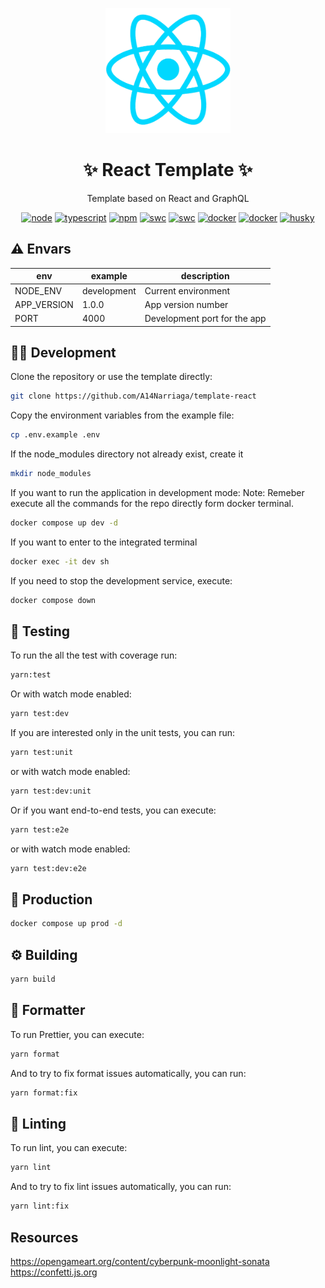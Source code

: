 <p align="center">
  <img src="./public/images/react.png" alt="React" height="200" />
</p>

<h1 align="center">✨ React Template ✨</h1>

<p align="center">Template based on React and GraphQL</p>

<p align="center">
  <a href="https://nodejs.org/docs/latest-v20.x/api/index.html"><img src="https://img.shields.io/badge/node-20.12-green.svg" alt="node"/></a>
  <a href="https://www.typescriptlang.org/"><img src="https://img.shields.io/badge/typescript-5.x-blue.svg" alt="typescript"/></a>
  <a href="https://docs.nestjs.com/v10/"><img src="https://img.shields.io/badge/npm-10.x-red.svg" alt="npm"/></a>
  <a href="https://swc.rs/"><img src="https://img.shields.io/badge/Compiler-SWC_-orange.svg" alt="swc"/></a>
  <a href="https://vitest.dev/"><img src="https://img.shields.io/badge/Test-Vitest_-yellow.svg" alt="swc"/></a>
  <a href="https://www.docker.com/"><img src="https://img.shields.io/badge/🐳 Docker_-blue.svg" alt="docker"/></a>
  <a href="https://graphql.org"><img src="https://img.shields.io/badge/GraphQL_-F6009B.svg" alt="docker"/></a>
    <a href="https://typicode.github.io/husky/"><img src="https://img.shields.io/badge/🐶 Husky-1B1B1F.svg" alt="husky"/></a>
</p>

## ⚠️ Envars

| env         | example     | description                  |
| ----------- | ----------- | ---------------------------- |
| NODE_ENV    | development | Current environment          |
| APP_VERSION | 1.0.0       | App version number           |
| PORT        | 4000        | Development port for the app |

## 🧑‍💻 Development

Clone the repository or use the template directly:

```bash
git clone https://github.com/A14Narriaga/template-react
```

Copy the environment variables from the example file:

```bash
cp .env.example .env
```

If the node_modules directory not already exist, create it

```bash
mkdir node_modules
```

If you want to run the application in development mode:
Note: Remeber execute all the commands for the repo directly form docker terminal.

```bash
docker compose up dev -d
```

If you want to enter to the integrated terminal

```bash
docker exec -it dev sh
```

If you need to stop the development service, execute:

```bash
docker compose down
```

## 🧪 Testing

To run the all the test with coverage run:

```bash
yarn:test
```

Or with watch mode enabled:

```bash
yarn test:dev
```

If you are interested only in the unit tests, you can run:

```bash
yarn test:unit
```

or with watch mode enabled:

```bash
yarn test:dev:unit
```

Or if you want end-to-end tests, you can execute:

```bash
yarn test:e2e
```

or with watch mode enabled:

```bash
yarn test:dev:e2e
```

## 🚀 Production

```bash
docker compose up prod -d
```

## ⚙️ Building

```bash
yarn build
```

## 💅 Formatter

To run Prettier, you can execute:

```bash
yarn format
```

And to try to fix format issues automatically, you can run:

```bash
yarn format:fix
```

## 💅 Linting

To run lint, you can execute:

```bash
yarn lint
```

And to try to fix lint issues automatically, you can run:

```bash
yarn lint:fix
```

## Resources

<https://opengameart.org/content/cyberpunk-moonlight-sonata>
<https://confetti.js.org>
